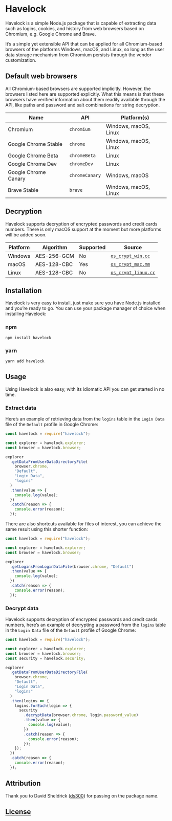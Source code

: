 # Havelock

Havelock is a simple Node.js package that is capable of extracting data such as logins, cookies, and history from web browsers based on Chromium, e.g. Google Chrome and Brave.

It’s a simple yet extensible API that can be applied for all Chromium-based browsers of the platforms Windows, macOS, and Linux, so long as the user data storage mechanism from Chromium persists through the vendor customization.

## Default web browsers

All Chromium-based browsers are supported implicitly. However, the browsers listed here are supported explicitly. What this means is that these browsers have verified information about them readily available through the API, like paths and password and salt combinations for string decryption.

| Name                 | API            | Platform(s)           |
| -------------------- | -------------- | --------------------- |
| Chromium             | `chromium`     | Windows, macOS, Linux |
| Google Chrome Stable | `chrome`       | Windows, macOS, Linux |
| Google Chrome Beta   | `chromeBeta`   | Linux                 |
| Google Chrome Dev    | `chromeDev`    | Linux                 |
| Google Chrome Canary | `chromeCanary` | Windows, macOS        |
| Brave Stable         | `brave`        | Windows, macOS, Linux |

## Decryption

Havelock supports decryption of encrypted passwords and credit cards numbers. There is only macOS support at the moment but more platforms will be added soon.

| Platform | Algorithm   | Supported | Source                                                                                                                  |
| -------- | ----------- | --------- | ----------------------------------------------------------------------------------------------------------------------- |
| Windows  | AES-256-GCM | No        | [`os_crypt_win.cc`](https://source.chromium.org/chromium/chromium/src/+/master:components/os_crypt/os_crypt_win.cc)     |
| macOS    | AES-128-CBC | Yes       | [`os_crypt_mac.mm`](https://source.chromium.org/chromium/chromium/src/+/master:components/os_crypt/os_crypt_mac.mm)     |
| Linux    | AES-128-CBC | No        | [`os_crypt_linux.cc`](https://source.chromium.org/chromium/chromium/src/+/master:components/os_crypt/os_crypt_linux.cc) |

## Installation

Havelock is very easy to install, just make sure you have Node.js installed and you’re ready to go. You can use your package manager of choice when installing Havelock:

### npm

```
npm install havelock
```

### yarn

```
yarn add havelock
```

## Usage

Using Havelock is also easy, with its idiomatic API you can get started in no time.

### Extract data

Here’s an example of retrieving data from the `logins` table in the `Login Data` file of the `Default` profile in Google Chrome:

```js
const havelock = require("havelock");

const explorer = havelock.explorer;
const browser = havelock.browser;

explorer
  .getDataFromUserDataDirectoryFile(
    browser.chrome,
    "Default",
    "Login Data",
    "logins"
  )
  .then(value => {
    console.log(value);
  })
  .catch(reason => {
    console.error(reason);
  });
```

There are also shortcuts available for files of interest, you can achieve the same result using this shorter function:

```js
const havelock = require("havelock");

const explorer = havelock.explorer;
const browser = havelock.browser;

explorer
  .getLoginsFromLoginDataFile(browser.chrome, "Default")
  .then(value => {
    console.log(value);
  })
  .catch(reason => {
    console.error(reason);
  });
```

### Decrypt data

Havelock supports decryption of encrypted passwords and credit cards numbers, here’s an example of decrypting a password from the `logins` table in the `Login Data` file of the `Default` profile of Google Chrome:

```js
const havelock = require("havelock");

const explorer = havelock.explorer;
const browser = havelock.browser;
const security = havelock.security;

explorer
  .getDataFromUserDataDirectoryFile(
    browser.chrome,
    "Default",
    "Login Data",
    "logins"
  )
  .then(logins => {
    logins.forEach(login => {
      security
        .decryptData(browser.chrome, login.password_value)
        .then(value => {
          console.log(value);
        })
        .catch(reason => {
          console.error(reason);
        });
    });
  })
  .catch(reason => {
    console.error(reason);
  });
```

## Attribution

Thank you to David Sheldrick ([ds300](https://github.com/ds300)) for passing on the package name.

## [License](https://github.com/phoqe/havelock/blob/master/LICENSE.md)
